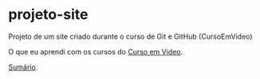 # projeto-site
 Projeto de um site criado durante o curso de Git e GitHub (CursoEmVideo)
 
 O que eu aprendi com os cursos do [Curso em Video](https://www.youtube.com/cursoemvideo).

[Sumário](https://carlos09v.github.io/projeto-site/).
